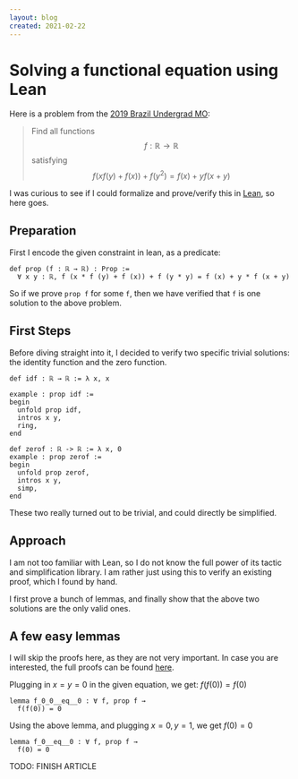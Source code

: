 ```yaml
---
layout: blog
created: 2021-02-22
---
```


Solving a functional equation using Lean
========================================

Here is a problem from the [2019 Brazil Undergrad MO]():  
> Find all functions $$f: \mathbb{R} \rightarrow \mathbb{R}$$ satisfying $$ f(x f(y) + f(x)) + f(y^2) = f(x) + y f(x + y)$$

I was curious to see if I could formalize and prove/verify this in [Lean](https://leanprover.github.io/), so here goes.

Preparation
-----------

First I encode the given constraint in lean, as a predicate:

```lean
def prop (f : ℝ → ℝ) : Prop := 
  ∀ x y : ℝ, f (x * f (y) + f (x)) + f (y * y) = f (x) + y * f (x + y)
```

So if we prove `prop f` for some `f`, then we have verified that `f` is one solution to the above problem.

First Steps
-----------

Before diving straight into it, I decided to verify two specific trivial solutions: the identity function and the zero function.

```lean
def idf : ℝ → ℝ := λ x, x

example : prop idf :=
begin
  unfold prop idf,
  intros x y,
  ring,
end
```

```lean
def zerof : ℝ -> ℝ := λ x, 0
example : prop zerof :=
begin
  unfold prop zerof,
  intros x y,
  simp,
end
```

These two really turned out to be trivial, and could directly be simplified.

Approach
--------

I am not too familiar with Lean, so I do not know the full power of its tactic and simplification library. I am rather just using this to verify an existing proof, which I found by hand. 

I first prove a bunch of lemmas, and finally show that the above two solutions are the only valid ones.

A few easy lemmas
-----------------

I will skip the proofs here, as they are not very important. In case you are interested, the full proofs can be found [here](https://gist.github.com/anurudhp/9c60e89a5609fa935a5e890c3b9c0aa4).

Plugging in $x = y = 0$ in the given equation, we get: $f(f(0)) = f(0)$
```lean
lemma f_0_0__eq__0 : ∀ f, prop f → 
  f(f(0)) = 0
```

Using the above lemma, and plugging $x = 0, y = 1$, we get $f(0) = 0$
```lean
lemma f_0__eq__0 : ∀ f, prop f → 
  f(0) = 0
```

TODO: FINISH ARTICLE
